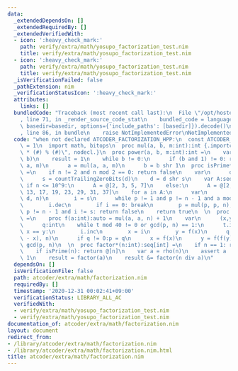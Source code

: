```yaml
---
data:
  _extendedDependsOn: []
  _extendedRequiredBy: []
  _extendedVerifiedWith:
  - icon: ':heavy_check_mark:'
    path: verify/extra/math/yosupo_factorization_test.nim
    title: verify/extra/math/yosupo_factorization_test.nim
  - icon: ':heavy_check_mark:'
    path: verify/extra/math/yosupo_factorization_test.nim
    title: verify/extra/math/yosupo_factorization_test.nim
  _isVerificationFailed: false
  _pathExtension: nim
  _verificationStatusIcon: ':heavy_check_mark:'
  attributes:
    links: []
  bundledCode: "Traceback (most recent call last):\n  File \"/opt/hostedtoolcache/Python/3.10.6/x64/lib/python3.10/site-packages/onlinejudge_verify/documentation/build.py\"\
    , line 71, in _render_source_code_stat\n    bundled_code = language.bundle(stat.path,\
    \ basedir=basedir, options={'include_paths': [basedir]}).decode()\n  File \"/opt/hostedtoolcache/Python/3.10.6/x64/lib/python3.10/site-packages/onlinejudge_verify/languages/nim.py\"\
    , line 86, in bundle\n    raise NotImplementedError\nNotImplementedError\n"
  code: "when not declared ATCODER_FACTORIZATION_HPP:\n  const ATCODER_FACTORIZATION_HPP*\
    \ = 1\n  import math, bitops\n  proc mul(a, b, m:int):int {.importcpp: \"(__int128)(#)\
    \ * (#) % (#)\", nodecl.}\n  proc power(a, b, m:int):int =\n    var (a, b) = (a,\
    \ b)\n    result = 1\n    while b != 0:\n      if (b and 1) != 0: result = mul(result,\
    \ a, m)\n      a = mul(a, a, m)\n      b = b shr 1\n  proc isPrime*(n:int):bool\
    \ =\n    if n != 2 and n mod 2 == 0: return false\n    var\n      d = n - 1\n\
    \      s = countTrailingZeroBits(d)\n    d = d shr s\n    var A:seq[int]\n   \
    \ if n <= 10^9:\n      A = @[2, 3, 5, 7]\n    else:\n      A = @[2, 3, 5, 7, 11,\
    \ 13, 17, 19, 23, 29, 31, 37]\n    for a in A:\n      var\n        p = power(a,\
    \ d, n)\n        i = s\n      while p != 1 and p != n - 1 and a mod n != 0:\n\
    \        i.dec\n        if i == 0: break\n        p = mul(p, p, n);\n      if\
    \ p != n - 1 and i != s: return false\n    return true\n  \n  proc rho(n:int):int\
    \ =\n    proc f(a:int):auto = mul(a, a, n) + 1\n    var\n      (x,y,p,i,t) = (0,0,2,1,0)\n\
    \      q:int\n    while t mod 40 != 0 or gcd(p, n) == 1:\n      t.inc\n      if\
    \ x == y:\n        i.inc\n        x = i\n        y = f(x)\n      q = mul(p, abs(y\
    \ - x), n)\n      if q != 0:p = q\n      x = f(x)\n      y = f(f(y))\n    return\
    \ gcd(p, n)\n  \n  proc factor*(n:int):seq[int] =\n    if n == 1: return @[]\n\
    \    if isPrime(n): return @[n]\n    var a = rho(n)\n    assert a != n and a !=\
    \ 1\n    result = factor(a)\n    result &= factor(n div a)\n"
  dependsOn: []
  isVerificationFile: false
  path: atcoder/extra/math/factorization.nim
  requiredBy: []
  timestamp: '2020-12-31 00:02:41+09:00'
  verificationStatus: LIBRARY_ALL_AC
  verifiedWith:
  - verify/extra/math/yosupo_factorization_test.nim
  - verify/extra/math/yosupo_factorization_test.nim
documentation_of: atcoder/extra/math/factorization.nim
layout: document
redirect_from:
- /library/atcoder/extra/math/factorization.nim
- /library/atcoder/extra/math/factorization.nim.html
title: atcoder/extra/math/factorization.nim
---
```

